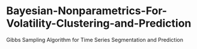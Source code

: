 # Bayesian-Nonparametrics-For-Volatility-Clustering-and-Prediction
Gibbs Sampling Algorithm for Time Series Segmentation and Prediction
